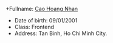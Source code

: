 +Fullname: [Cao Hoang Nhan](https://www.facebook.com/hoangnhan2408/)
+ Date of birth: 09/01/2001
+ Class: Frontend
+ Address: Tan Binh, Ho Chi Minh City.

